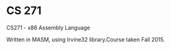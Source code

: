# CS 271

CS271 - x86 Assembly Language

Written in MASM, using Irvine32 library.Course taken Fall 2015.

